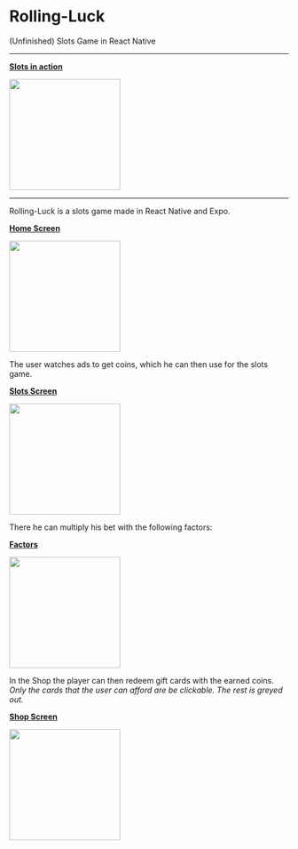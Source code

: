 # Rolling-Luck
(Unfinished) Slots Game in React Native

***

<ins>**Slots in action**</ins>

<img src="https://user-images.githubusercontent.com/46624487/187171210-de28a6cb-accb-440e-99e7-a7bca0d5767a.gif" width="200"/>

***

Rolling-Luck is a slots game made in React Native and Expo.

<ins>**Home Screen**</ins>

<img src="https://user-images.githubusercontent.com/46624487/187165389-686fb618-fa90-4cf3-97f4-bb4e43c1e231.png" width="200"/>

The user watches ads to get coins, which he can then use for the slots game.

<ins>**Slots Screen**</ins>

<img src="https://user-images.githubusercontent.com/46624487/187167659-c5e2dce2-8ce0-4963-9ede-175765adbf6b.png" width="200"/>

There he can multiply his bet with the following factors:

<ins>**Factors**</ins>

<img src="https://user-images.githubusercontent.com/46624487/187168044-0be1eb8e-7906-4e3d-9082-0ef66521dd98.png" width="200"/>

In the Shop the player can then redeem gift cards with the earned coins. <br>
*Only the cards that the user can afford are be clickable. The rest is greyed out.*

<ins>**Shop Screen**</ins>

<img src="https://user-images.githubusercontent.com/46624487/187170213-79f8797e-9522-4503-83b8-3229d4342471.png" width="200"/>
